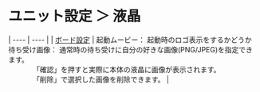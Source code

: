 # ユニット設定 ＞ 液晶

| ---- | ---- |
| [ボード設定](/images/az_macro_top.jpg) | 起動ムービー： 起動時のロゴ表示をするかどうか<br>待ち受け画像： 通常時の待ち受けに自分の好きな画像(PNG/JPEG)を指定できます。<br>　　　　「確認」を押すと実際に本体の液晶に画像が表示されます。<br>　　　　「削除」で選択した画像を削除できます。 |

